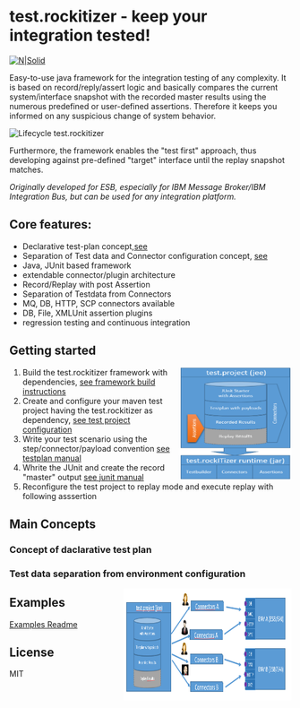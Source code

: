 # test.rockitizer - keep your integration tested!  
[![N|Solid](http://www.rockit.consulting/images/logo-fixed.png)](http://www.rockit.consulting)

Easy-to-use java framework for the integration testing of any complexity. It is based on record/reply/assert logic and basically compares the current system/interface snapshot with the recorded master results using the numerous predefined or user-defined assertions. Therefore it keeps you informed on any suspicious change of system behavior.

![Lifecycle test.rockitizer](http://www.rockit.consulting/images/github/test_rockitizer_lifecycle.PNG "Lifecycle test.rockitizer;IBM Integration Bus; Integration testing; Test framework;test.rockitizer")

Furthermore, the framework enables the "test first" approach, thus developing against pre-defined "target" interface until the replay snapshot matches.

*Originally developed for ESB, especially for IBM Message Broker/IBM Integration Bus, but can be used for any integration platform.* 

## Core features: 
  - Declarative test-plan concept,[see](#declarativetestplan)
  - Separation of Test data and Connector configuration concept, [see](#testdataseparation)
  - Java, JUnit based framework
  - extendable connector/plugin architecture
  - Record/Replay with post Assertion
  - Separation of Testdata from Connectors
  - MQ, DB, HTTP, SCP connectors available
  - DB, File, XMLUnit assertion plugins
  - regression testing and continuous integration
  


## Getting started
<img alt="test rockitizer architecture" src="docs/img/architecture_with_dependency_new.png" width="200" height="200" align="right"/>

1. Build the test.rockitizer framework with dependencies, [see framework build instructions](docs/BUILD.md)
2. Create and configure your maven test project having the test.rockitizer as dependency, [see test project configuration](docs/USAGE.md#configuration)
3. Write your test scenario using the step/connector/payload convention [see testplan manual](docs/USAGE.md#testplan)
4. Whrite the JUnit and create the record "master" output [see junit manual](docs/USAGE.md#junit)
5. Reconfigure the test project to replay mode and execute replay with following asssertion


## Main Concepts
### <a name="declarativetestplan"></a> Concept of daclarative test plan



### <a name="testdataseparation"></a> Test data separation from environment configuration

<img alt="Concept of test data separation from environment configuration" src="docs/img/test_data_separation.png" width="300" height="200" align="right"/>




## Examples
[Examples Readme](examples/README.md)



License
----

MIT

